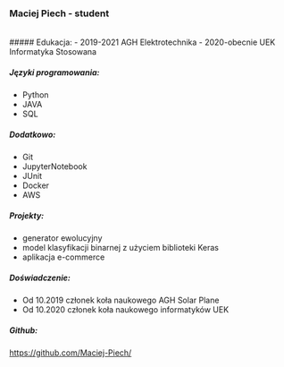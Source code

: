 ### Maciej Piech - student
<br>
##### Edukacja:
- 2019-2021 AGH Elektrotechnika
- 2020-obecnie UEK Informatyka Stosowana

##### Języki programowania:
- Python
- JAVA
- SQL

##### Dodatkowo:
- Git
- JupyterNotebook
- JUnit
- Docker
- AWS

##### Projekty:
- generator ewolucyjny
- model klasyfikacji binarnej z użyciem biblioteki Keras
- aplikacja e-commerce

##### Doświadczenie:
- Od 10.2019 członek koła naukowego AGH Solar Plane
- Od 10.2020 członek koła naukowego informatyków UEK


##### Github:
https://github.com/Maciej-Piech/